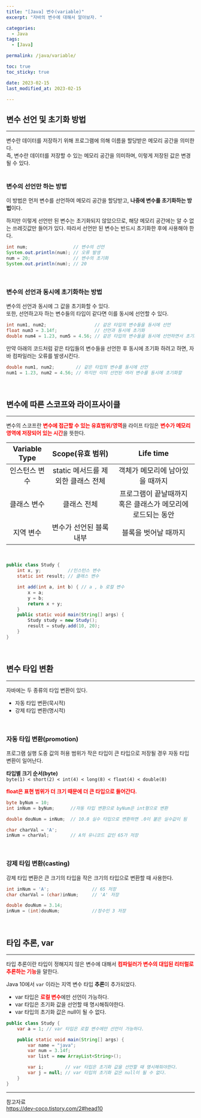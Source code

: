 ```yaml
---
title: "[Java] 변수(variable)"
excerpt: "자바의 변수에 대해서 알아보자. "

categories:
  - Java
tags:
  - [Java]

permalink: /java/variable/

toc: true
toc_sticky: true

date: 2023-02-15
last_modified_at: 2023-02-15

--- 
```


## **변수 선언 및 초기화 방법**
<hr />

변수란 데이터를 저장하기 위해 프로그램에 의해 이름을 할당받은 메모리 공간을 의미한다.<br>
즉, 변수란 데이터를 저장할 수 있는 메모리 공간을 의미하며, 이렇게 저장된 값은 변경될 수 있다.<br><br>

### **변수의 선언만 하는 방법**
이 방법은 먼저 변수를 선언하여 메모리 공간을 할당받고, **나중에 변수를 초기화하는 방법**이다.<br>

하지만 이렇게 선언만 된 변수는 초기화되지 않았으므로, 해당 메모리 공간에는 알 수 없는 쓰레깃값만 들어가 있다. 따라서 선언만 된 변수는 반드시 초기화한 후에 사용해야 한다.

``` java
int num;                 // 변수의 선언
System.out.println(num); // 오류 발생
num = 20;                // 변수의 초기화
System.out.println(num); // 20
```
<br>

### **변수의 선언과 동시에 초기화하는 방법**
변수의 선언과 동시에 그 값을 초기화할 수 있다.<br>
또한, 선언하고자 하는 변수들의 타입이 같다면 이를 동시에 선언할 수 있다.

``` java
int num1, num2;                  // 같은 타입의 변수들을 동시에 선언
float num3 = 3.14f;              // 선언과 동시에 초기화
double num4 = 1.23, num5 = 4.56; // 같은 타입의 변수들을 동시에 선언하면서 초기화
```

만약 아래의 코드처럼 같은 타입들의 변수들을 선언한 후 동시에 초기화 하려고 하면, 자바 컴파일러는 오류를 발생시킨다.<br>

``` java
double num1, num2;        // 같은 타입의 변수를 동시에 선언
num1 = 1.23, num2 = 4.56; // 하지만 이미 선언된 여러 변수를 동시에 초기화할 
```
<br>

## **변수에 따른 스코프와 라이프사이클**
<hr />

변수의 스코프란 <span style="color:red">**변수에 접근할 수 있는 유효범위/영역**</span>을 라이프 타임은 <span style="color:red">**변수가 메모리 영역에 저장되어 있는 시간**</span>을 뜻한다.<br>

| <span style="font-size:120%">Variable Type</span> | <span style="font-size:120%">Scope(유효 범위)</span> | <span style="font-size:120%">Life time</span>  | 
|:---:|:---:|:---:|
| <span style="font-size:120%">인스턴스 변수</span> | <span style="font-size:120%">static 메서드를 제외한 클래스 전체</span>  | <span style="font-size:120%">객체가 메모리에 남아있을 때까지</span>  |
| <span style="font-size:120%">클래스 변수</span> | <span style="font-size:120%">클래스 전체</span> | <span style="font-size:120%">프로그램이 끝날때까지 혹은 클래스가 메모리에 로드되는 동안</span> |
| <span style="font-size:120%">지역 변수</span>  | <span style="font-size:120%">변수가 선언된 블록 내부</span>  | <span style="font-size:120%">블록을 벗어날 때까지</span> |

<br>

``` java
public class Study {
    int x, y;          //인스턴스 변수
    static int result; // 클래스 변수

    int add(int a, int b) { // a , b 로컬 변수
        x = a;
        y = b;
        return x + y;
    }
    public static void main(String[] args) {
        Study study = new Study();
        result = study.add(10, 20);
    }
}
```
<br>

## **변수 타입 변환**
<hr />

자바에는 두 종류의 타입 변환이 있다.<br>
* 자동 타입 변환(묵시적)
* 강제 타입 변환(명시적)

<br>

### **자동 타입 변환(promotion)**
프로그램 실행 도중 값의 허용 범위가 작은 타입이 큰 타입으로 저장될 경우 자동 타입 변환이 일어난다.<br>

**타입별 크기 순서(byte)**<br>
`byte(1) < short(2) < int(4) < long(8) < float(4) < double(8)`<br>

<span style="color:red">**float은 표현 범위가 더 크기 때문에 더 큰 타입으로 들어간다.**</span><br>

``` java
byte byNum = 10;
int inNum = byNum;      //자동 타입 변환으로 byNum은 int형으로 변환

double douNum = inNum;  // 10.0 실수 타입으로 변환하면 .0이 붙은 실수값이 됨

char charVal = 'A';
inNum = charVal;        // A의 유니코드 값인 65가 저장
```
<br>

### **강제 타입 변환(casting)**

강제 타입 변환은 큰 크기의 타입을 작은 크기의 타입으로 변환할 때 사용한다.

``` java
int inNum = 'A';                // 65 저장
char charVal = (char)inNum;     // 'A' 저장

double douNum = 3.14;
inNum = (int)douNum;            //정수인 3 저장
```
<br>

## **타입 추론, var**
<hr />

타입 추론이란 타입이 정해지지 않은 변수에 대해서 <span style="color:red">**컴파일러가 변수의 대입된 리터럴로 추론하는 기능**</span>을 말한다.<br>

Java 10에서 `var` 이라는 지역 변수 타입 **추론**이 추가되었다.

* var 타입은 <span style="color:red">**로컬 변수**</span>에만 선언이 가능하다.
* var 타입은 초기화 값을 선언할 때 명시해줘야한다.
* var 타입의 초기화 값은 null이 될 수 없다.

``` java
public class Study {
    var a = 1; // var 타입은 로컬 변수에만 선언이 가능하다.

    public static void main(String[] args) {
        var name = "java";
        var num = 3.14f;
        var list = new ArrayList<String>();

        var i;        // var 타입은 초기화 값을 선언할 때 명시해줘야한다.
        var j = null; // var 타입의 초기화 값은 null이 될 수 없다.
    }
}
```

<hr />
참고자료<br>
<a href="https://dev-coco.tistory.com/2#head10">https://dev-coco.tistory.com/2#head10</a><br>